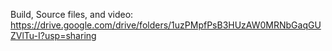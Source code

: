 Build, Source files, and video: https://drive.google.com/drive/folders/1uzPMpfPsB3HUzAW0MRNbGaqGUZVlTu-I?usp=sharing

